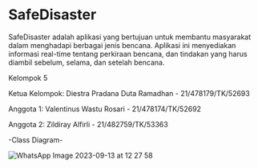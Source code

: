 # SafeDisaster

SafeDisaster adalah aplikasi yang bertujuan untuk membantu masyarakat dalam menghadapi berbagai jenis bencana. Aplikasi ini menyediakan informasi real-time tentang perkiraan bencana, dan tindakan yang harus diambil sebelum, selama, dan setelah bencana.

Kelompok 5

Ketua Kelompok: Diestra Pradana Duta Ramadhan - 21/478179/TK/52693

Anggota 1: Valentinus Wastu Rosari - 21/478174/TK/52692

Anggota 2: Zildiray Alfirli - 21/482759/TK/53363

-Class Diagram-

![WhatsApp Image 2023-09-13 at 12 27 58](https://github.com/ValentinusRosari/SafeDisaster/assets/92965439/6a7090fb-f1e9-4b11-a7b4-feb031def7bb)
